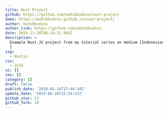 ```yaml
---
title: Nuxt Project
github: https://github.com/muhibbudins/nuxt-project
demo: https://muhibbudins.github.io/nuxt-project/
author: muhibbudins
author_link: https://github.com/muhibbudins
date: 2024-11-28T06:14:31.902Z
description: >-
  Example Nuxt.JS project from my tutorial series on medium [Indonesian language
  ]
ssg:
  - Nuxtjs
css:
  - SCSS
ui: []
cms: []
category: []
draft: false
publish_date: '2018-01-14T17:44:10Z'
update_date: '2019-06-26T15:54:53Z'
github_star: 23
github_fork: 10
---
```

